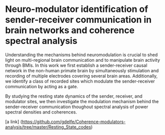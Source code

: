 # Neuro-modulator identification of sender-receiver communication in brain networks and coherence spectral analysis


Understanding the mechanisms behind neuromodulation is crucial to shed light on multi-regional
brain communication and to manipulate brain activity through BMIs. In this work we first establish a sender-receiver causal network in the non-human primate brain by simultaneously stimulation and recording of multiple electrodes covering several brain areas. Additionally, we identify a class of recorded sites which modulate the sender-receiver communication by acting as a gate.

By studying the resting state dynamics of the sender, receiver, and modulator sites, we then investigate the modulation mechanism behind the sender-receiver communication thoughout spectral analysis of power spectral densities and coherences.

[a link] (https://github.com/gdelfe/Coherence-modulators-analysis/tree/master/Resting_State_codes)
